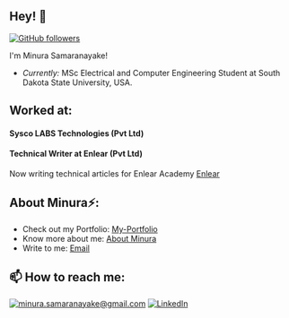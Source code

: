 
<h2>Hey! 👋</h2>

[![GitHub followers](https://img.shields.io/github/followers/laxmena.svg?style=social&label=Follow)](https://github.com/minurasam?tab=followers)

I'm Minura Samaranayake! 
- <i>Currently:</i> MSc Electrical and Computer Engineering Student at South Dakota State University, USA.


<h2>Worked at:</h2>

<h4>Sysco LABS Technologies (Pvt Ltd)</h4>
<h4>Technical Writer at Enlear (Pvt Ltd)</h4>

Now writing technical articles for Enlear Academy [Enlear](https://www.enlear.com/dashboard/articles/published)



<h2> About Minura⚡:</h2>


 
- Check out my Portfolio: [My-Portfolio](https://minurasam.github.io/My-Portfolio/)
- Know more about me: [About Minura](https://www.linkedin.com/in/minura-samaranayake-2172923a/)
- Write to me: [Email](mailto:minura.samaranayake@gmail.com)

<h2>📫 How to reach me:</h2>

<a href="mailto:minura.samaranayake@gmail.com">![minura.samaranayake@gmail.com](https://img.shields.io/badge/Gmail-D14836?style=for-the-badge&logo=gmail&logoColor=white)</a> <a href="https://www.linkedin.com/in/minura-samaranayake-2172923a/">![LinkedIn](https://img.shields.io/badge/LinkedIn-0077B5?style=for-the-badge&logo=linkedin&logoColor=white)</a>
